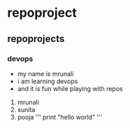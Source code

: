 # repoproject

## repoprojects
### devops
- my name is mrunali
- i am learning devops
- and it is fun while playing with repos
1. mrunali
2. sunita
3. pooja
'''
  print "hello world"
'''
